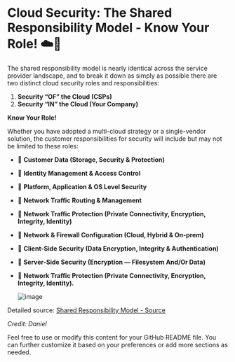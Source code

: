# Cloud Security: The Shared Responsibility Model - Know Your Role! ☁️🔐

The shared responsibility model is nearly identical across the service provider landscape, and to break it down as simply as possible there are two distinct cloud security roles and responsibilities:

1. **Security “OF” the Cloud (CSPs)**
2. **Security “IN” the Cloud (Your Company)**

**Know Your Role!**

Whether you have adopted a multi-cloud strategy or a single-vendor solution, the customer responsibilities for security will include but may not be limited to these roles:

- 🔸 **Customer Data (Storage, Security & Protection)**
- 🔸 **Identity Management & Access Control**
- 🔸 **Platform, Application & OS Level Security**
- 🔸 **Network Traffic Routing & Management**
- 🔸 **Network Traffic Protection (Private Connectivity, Encryption, Integrity, Identity)**
- 🔸 **Network & Firewall Configuration (Cloud, Hybrid & On-prem)**
- 🔸 **Client-Side Security (Data Encryption, Integrity & Authentication)**
- 🔸 **Server-Side Security (Encryption — Filesystem And/Or Data)**
- 🔸 **Network Traffic Protection (Private Connectivity, Encryption, Integrity, Identity).**

  ![image](https://github.com/manikanta-suru/Cloud-Security-The-Shared-Responsibility-Model/assets/70797344/6448e999-d219-40f2-892a-d3bd99b33df2)


Detailed source: [Shared Responsibility Model - Source](https://lnkd.in/daN4b48)

*Credit: Daniel*

Feel free to use or modify this content for your GitHub README file. You can further customize it based on your preferences or add more sections as needed.
